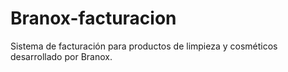 # Branox-facturacion
Sistema de facturación para productos de limpieza y cosméticos desarrollado por Branox.
